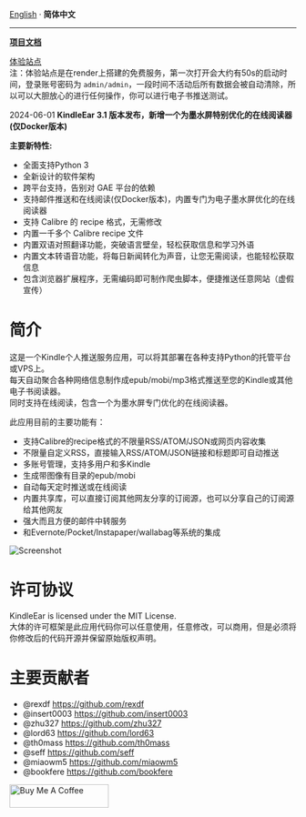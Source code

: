 [English](readme.md) · __简体中文__

---

**[项目文档](https://cdhigh.github.io/KindleEar)**    


[体验站点](https://kindleear.onrender.com/)    
注：体验站点是在render上搭建的免费服务，第一次打开会大约有50s的启动时间，登录账号密码为 `admin/admin`，一段时间不活动后所有数据会被自动清除，所以可以大胆放心的进行任何操作，你可以进行电子书推送测试。  



2024-06-01  **KindleEar 3.1 版本发布，新增一个为墨水屏特别优化的在线阅读器(仅Docker版本)**     

**主要新特性:**
* 全面支持Python 3   
* 全新设计的软件架构   
* 跨平台支持，告别对 GAE 平台的依赖   
* 支持邮件推送和在线阅读(仅Docker版本)，内置专门为电子墨水屏优化的在线阅读器     
* 支持 Calibre 的 recipe 格式，无需修改    
* 内置一千多个 Calibre recipe 文件    
* 内置双语对照翻译功能，突破语言壁垒，轻松获取信息和学习外语    
* 内置文本转语音功能，将每日新闻转化为声音，让您无需阅读，也能轻松获取信息     
* 包含浏览器扩展程序，无需编码即可制作爬虫脚本，便捷推送任意网站（虚假宣传）      



# 简介
这是一个Kindle个人推送服务应用，可以将其部署在各种支持Python的托管平台或VPS上。   
每天自动聚合各种网络信息制作成epub/mobi/mp3格式推送至您的Kindle或其他电子书阅读器。    
同时支持在线阅读，包含一个为墨水屏专门优化的在线阅读器。    


此应用目前的主要功能有：  

* 支持Calibre的recipe格式的不限量RSS/ATOM/JSON或网页内容收集
* 不限量自定义RSS，直接输入RSS/ATOM/JSON链接和标题即可自动推送
* 多账号管理，支持多用户和多Kindle
* 生成带图像有目录的epub/mobi
* 自动每天定时推送或在线阅读
* 内置共享库，可以直接订阅其他网友分享的订阅源，也可以分享自己的订阅源给其他网友
* 强大而且方便的邮件中转服务
* 和Evernote/Pocket/Instapaper/wallabag等系统的集成





![Screenshot](https://raw.githubusercontent.com/cdhigh/KindleEar/master/docs/images/scrshot.gif)






# 许可协议
KindleEar is licensed under the MIT License.  
大体的许可框架是此应用代码你可以任意使用，任意修改，可以商用，但是必须将你修改后的代码开源并保留原始版权声明。  

# 主要贡献者
* @rexdf <https://github.com/rexdf> 
* @insert0003 <https://github.com/insert0003> 
* @zhu327 <https://github.com/zhu327> 
* @lord63 <https://github.com/lord63> 
* @th0mass <https://github.com/th0mass> 
* @seff <https://github.com/seff> 
* @miaowm5 <https://github.com/miaowm5> 
* @bookfere <https://github.com/bookfere> 

<a href="https://www.buymeacoffee.com/cdhigh" target="_blank"><img src="https://cdn.buymeacoffee.com/buttons/default-orange.png" alt="Buy Me A Coffee" height="41" width="174"></a>
